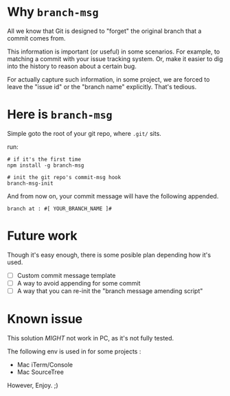# Why `branch-msg`

All we know that Git is designed to "forget" the original branch that a commit comes from.

This information is important (or useful) in some scenarios. For example, to matching a commit with your issue tracking system. Or, make it easier to dig into the history to reason about a certain bug.

For actually capture such information, in some project, we are forced to leave the "issue id" or the "branch name" explicitly. That's tedious.

# Here is `branch-msg`

Simple goto the root of your git repo, where `.git/` sits.

run:

```
# if it's the first time
npm install -g branch-msg

# init the git repo's commit-msg hook
branch-msg-init
```

And from now on, your commit message will have the following appended.

```
branch at : #[ YOUR_BRANCH_NAME ]#
```

# Future work

Though it's easy enough, there is some posible plan depending how it's used.

- [ ] Custom commit message template
- [ ] A way to avoid appending for some commit
- [ ] A way that you can re-init the "branch message amending script"

# Known issue

This solution *MIGHT* not work in PC, as it's not fully tested.

The following env is used in for some projects :

- Mac iTerm/Console
- Mac SourceTree

However, Enjoy. ;)
